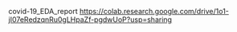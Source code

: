 covid-19_EDA_report
https://colab.research.google.com/drive/1o1-jI07eRedzqnRu0gLHpaZf-pgdwUoP?usp=sharing
